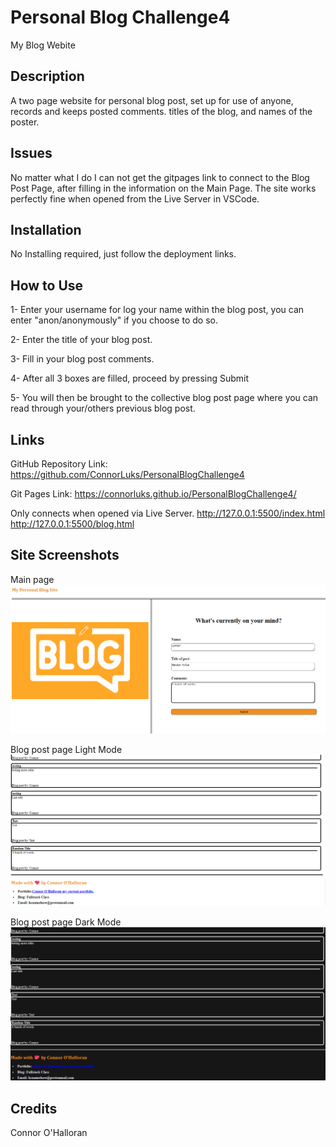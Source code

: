 # Personal Blog Challenge4
My Blog Webite

## Description
A two page website for personal blog post, set up for use of anyone, records and keeps posted comments. titles of the blog, and names of the poster.

## Issues
No matter what I do I can not get the gitpages link to connect to the Blog Post Page, after filling in the information on the Main Page. The site works perfectly fine when opened from the Live Server in VSCode.

## Installation
No Installing required, just follow the deployment links.

## How to Use
1- Enter your username for log your name within the blog post, you can enter "anon/anonymously" if you choose to do so.

2- Enter the title of your blog post.

3- Fill in your blog post comments.

4- After all 3 boxes are filled, proceed by pressing Submit

5- You will then be brought to the collective blog post page where you can read through your/others previous blog post.

## Links
GitHub Repository Link: https://github.com/ConnorLuks/PersonalBlogChallenge4

Git Pages Link: https://connorluks.github.io/PersonalBlogChallenge4/

Only connects when opened via Live Server.
http://127.0.0.1:5500/index.html
http://127.0.0.1:5500/blog.html

## Site Screenshots
Main page
![alt text](<Screenshot 2024-06-27 122734.png>)

Blog post page Light Mode
![alt text](<Screenshot 2024-06-27 122943.png>)

Blog post page Dark Mode
![alt text](<Screenshot 2024-06-27 123001.png>)

## Credits
Connor O'Halloran